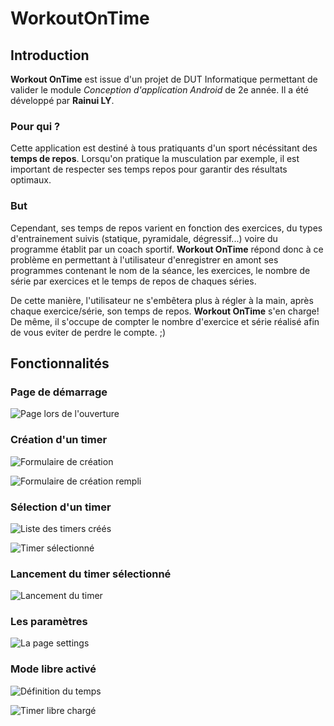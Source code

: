 # WorkoutOnTime

## Introduction

**Workout OnTime** est issue d'un projet de DUT Informatique permettant de valider le module *Conception d'application Android* de 2e année. Il a été développé par __Rainui LY__.

### Pour qui ?

Cette application est destiné à tous pratiquants d'un sport nécéssitant des **temps de repos**. Lorsqu'on pratique la musculation par exemple, il est important de respecter ses temps repos pour garantir des résultats optimaux. 

### But

Cependant, ses temps de repos varient en fonction des exercices, du types d'entrainement suivis (statique, pyramidale, dégressif...) voire du programme établit par un coach sportif. **Workout OnTime** répond donc à ce problème en permettant à l'utilisateur d'enregistrer en amont ses programmes contenant le nom de la séance, les exercices, le nombre de série par exercices et le temps de repos de chaques séries.

De cette manière, l'utilisateur ne s'embêtera plus à régler à la main, après chaque exercice/série, son temps de repos. **Workout OnTime** s'en charge! De même, il s'occupe de compter le nombre d'exercice et série réalisé afin de vous eviter de perdre le compte. ;)

## Fonctionnalités

### Page de démarrage

![Page lors de l'ouverture](screenshots/page-accueil.jpg)

### Création d'un timer

![Formulaire de création](screenshots/create-timer.jpg)

![Formulaire de création rempli](screenshots/chargement-timer-filled.jpg)

### Sélection d'un timer

![Liste des timers créés](screenshots/chargement-timers.jpg)

![Timer sélectionné](screenshots/bras-charge.jpg)

### Lancement du timer sélectionné

![Lancement du timer](screenshots/start-bras-timer.jpg)

### Les paramètres

![La page settings](screenshots/page-settings.jpg)

### Mode libre activé

![Définition du temps](screenshots/timer-libre.jpg)

![Timer libre chargé](screenshots/timer-libre-charge.jpg)


